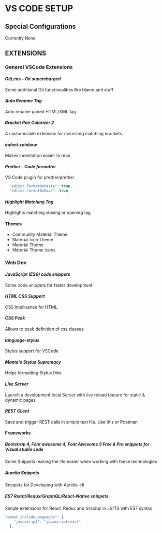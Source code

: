 # VS CODE SETUP

## Special Configurations

Currently None


## EXTENSIONS

### General VSCode Extensions

#### _GitLens - Git supercharged_

Some additional Git functionalities like blame and stuff

#### _Auto Rename Tag_

Auto rename paired HTML/XML tag

#### _Bracket Pair Colorizer 2_

A customizable extension for colorizing matching brackets

#### _indent-rainbow_

Makes indentation easier to read

#### _Prettier - Code formatter_

VS Code plugin for prettier/prettier

```javascript
  "editor.formatOnPaste": true,
  "editor.formatOnSave": true,
```

#### _Highlight Matching Tag_

Highlights matching closing or opening tag

#### Themes
 - Community Material Theme
 - Material Icon Theme
 - Material Theme
 - Material Theme Icons
 
 
### Web Dev

#### _JavaScript (ES6) code snippets_

Some code snippets for faster development

#### _HTML CSS Support_

CSS Intellisense for HTML

#### _CSS Peek_

Allows to peek definition of css classes

#### _language-stylus_

Stylus support for VSCode

#### _Manta's Stylus Supremacy_

Helps formatting Stylus files

#### _Live Server_

Launch a development local Server with live reload feature for static & dynamic pages

#### _REST Client_

Save and trigger REST calls in simple text file.
Use this or Postman

#### Frameworks

##### _Bootstrap 4, Font awesome 4, Font Awesome 5 Free & Pro snippets for Visual studio code_

Some Snippets making the life easier when working with these technologies

##### _Aurelia Snippets_

Snippets for Developing with Aurelia-cli

##### _ES7 React/Redux/GraphQL/React-Native snippets_

Simple extensions for React, Redux and Graphql in JS/TS with ES7 syntax

```javascript
"emmet.includeLanguages": {
    "javascript": "javascriptreact"
  },
```
